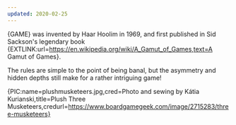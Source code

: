 ```yaml
---
updated: 2020-02-25
---
```


{GAME} was invented by Haar Hoolim in 1969, and first published in Sid Sackson's legendary book {EXTLINK:url=https://en.wikipedia.org/wiki/A_Gamut_of_Games,text=A Gamut of Games}.

The rules are simple to the point of being banal, but the asymmetry and hidden depths still make for a rather intriguing game!

{PIC:name=plushmusketeers.jpg,cred=Photo and sewing by Kátia Kurianski,title=Plush Three Musketeers,credurl=https://www.boardgamegeek.com/image/2715283/three-musketeers}
